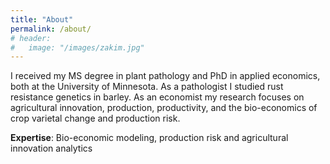 ```yaml
---
title: "About"
permalink: /about/
# header:
#   image: "/images/zakim.jpg"
---
```


I received my MS degree in plant pathology and PhD in applied economics, both at the University of Minnesota. As a pathologist I studied rust resistance genetics in barley. As an economist my research focuses on agricultural innovation, production, productivity, and the bio-economics of crop varietal change and production risk.

**Expertise**: Bio-economic modeling, production risk and agricultural innovation analytics
